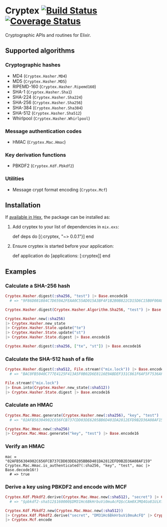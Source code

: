 # Cryptex [![Build Status](https://travis-ci.org/impl/cryptex.svg?branch=master)](https://travis-ci.org/impl/cryptex) [![Coverage Status](https://coveralls.io/repos/github/impl/cryptex/badge.svg?branch=master)](https://coveralls.io/github/impl/cryptex?branch=master)

Cryptographic APIs and routines for Elixir.

## Supported algorithms

### Cryptographic hashes

* MD4 (`Cryptex.Hasher.MD4`)
* MD5 (`Cryptex.Hasher.MD5`)
* RIPEMD-160 (`Cryptex.Hasher.Ripemd160`)
* SHA-1 (`Cryptex.Hasher.Sha1`)
* SHA-224 (`Cryptex.Hasher.Sha224`)
* SHA-256 (`Cryptex.Hasher.Sha256`)
* SHA-384 (`Cryptex.Hasher.Sha384`)
* SHA-512 (`Cryptex.Hasher.Sha512`)
* Whirlpool (`Cryptex.Hasher.Whirlpool`)

### Message authentication codes

* HMAC (`Cryptex.Mac.Hmac`)

### Key derivation functions

* PBKDF2 (`Cryptex.Kdf.Pbkdf2`)

### Utilities

* Message crypt format encoding (`Cryptex.Mcf`)

## Installation

If [available in Hex](https://hex.pm/docs/publish), the package can be installed as:

  1. Add cryptex to your list of dependencies in `mix.exs`:

        def deps do
          [{:cryptex, "~> 0.0.1"}]
        end

  2. Ensure cryptex is started before your application:

        def application do
          [applications: [:cryptex]]
        end

## Examples

### Calculate a SHA-256 hash

```elixir
Cryptex.Hasher.digest(:sha256, "test") |> Base.encode16
  # => "9F86D081884C7D659A2FEAA0C55AD015A3BF4F1B2B0B822CD15D6C15B0F00A08"

Cryptex.Hasher.digest(Cryptex.Hasher.Algorithm.Sha256, "test") |> Base.encode16

Cryptex.Hasher.new(:sha256)
|> Cryptex.Hasher.new_state
|> Cryptex.Hasher.State.update("te")
|> Cryptex.Hasher.State.update("st")
|> Cryptex.Hasher.State.digest |> Base.encode16

Cryptex.Hasher.digest(:sha256, ["te", "st"]) |> Base.encode16
```

### Calculate the SHA-512 hash of a file

```elixir
Cryptex.Hasher.digest(:sha512, File.stream!("mix.lock")) |> Base.encode16
  # => "BAC0FB5040C777E4125F413A5F0B02D6E8116E9ABDEF331C861F6AF5F7536AFB2B632D3C6FCB379555F32C8DAE735E15C6D1EB2719C0AD6B2526B7073B5D525A"

File.stream!("mix.lock")
|> Enum.into(Cryptex.Hasher.new_state(:sha512))
|> Cryptex.Hasher.State.digest |> Base.encode16
```

### Calculate an HMAC

```elixir
Cryptex.Mac.Hmac.generate(Cryptex.Hasher.new(:sha256), "key", "test") |> Base.encode16
  # => "02AFB56304902C656FCB737CDD03DE6205BB6D401DA2812EFD9B2D36A08AF159"

Cryptex.Mac.Hmac.new(:sha256)
|> Cryptex.Mac.Hmac.generate("key", "test") |> Base.encode16
```

### Verify an HMAC

```
mac = "02AFB56304902C656FCB737CDD03DE6205BB6D401DA2812EFD9B2D36A08AF159"
Cryptex.Mac.Hmac.is_authenticated?(:sha256, "key", "test", mac |> Base.decode16!)
  # => true
```

### Derive a key using PBKDF2 and encode with MCF

```elixir
Cryptex.Kdf.Pbkdf2.derive(Cryptex.Mac.Hmac.new(:sha512), "secret") |> Cryptex.Mcf.encode
  # => "$pbkdf2-sha512$160000$DM31Hc6BkHrbuVi0muAcFQ$cCAm0XJMQ4Go81UiXfO8/9HZHEKWTDTbL37gm9KNA9xeWv1Zi12EmtMx6vxBJD5zECKIx63lVAckGBQIyIKgaA"

Cryptex.Kdf.Pbkdf2.new(Cryptex.Mac.Hmac.new(:sha512))
|> Cryptex.Kdf.Pbkdf2.derive("secret", "DM31Hc6BkHrbuVi0muAcFQ" |> Cryptex.Kdf.Pbkdf2.Mcf.Alphabet.decode!)
|> Cryptex.Mcf.encode
```
